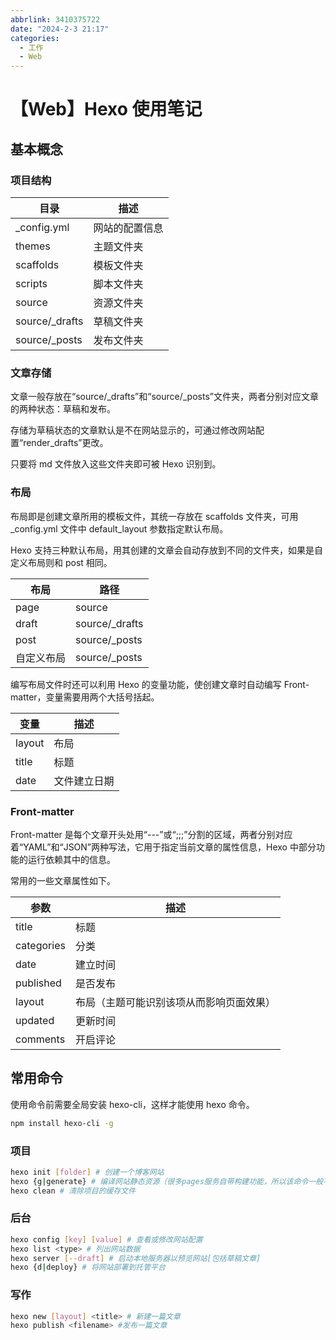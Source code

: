 ```yaml
---
abbrlink: 3410375722
date: "2024-2-3 21:17"
categories:
  - 工作
  - Web
---
```


# 【Web】Hexo 使用笔记

## 基本概念

### 项目结构

| 目录            | 描述           |
| --------------- | -------------- |
| \_config.yml    | 网站的配置信息 |
| themes          | 主题文件夹     |
| scaffolds       | 模板文件夹     |
| scripts         | 脚本文件夹     |
| source          | 资源文件夹     |
| source/\_drafts | 草稿文件夹     |
| source/\_posts  | 发布文件夹     |

### 文章存储

文章一般存放在“source/\_drafts”和“source/\_posts”文件夹，两者分别对应文章的两种状态：草稿和发布。

存储为草稿状态的文章默认是不在网站显示的，可通过修改网站配置“render_drafts”更改。

只要将 md 文件放入这些文件夹即可被 Hexo 识别到。

### 布局

布局即是创建文章所用的模板文件，其统一存放在 scaffolds 文件夹，可用\_config.yml 文件中 default_layout 参数指定默认布局。

Hexo 支持三种默认布局，用其创建的文章会自动存放到不同的文件夹，如果是自定义布局则和 post 相同。

| 布局       | 路径            |
| ---------- | --------------- |
| page       | source          |
| draft      | source/\_drafts |
| post       | source/\_posts  |
| 自定义布局 | source/\_posts  |

编写布局文件时还可以利用 Hexo 的变量功能，使创建文章时自动编写 Front-matter，变量需要用两个大括号括起。

| 变量   | 描述         |
| ------ | ------------ |
| layout | 布局         |
| title  | 标题         |
| date   | 文件建立日期 |

### Front-matter

Front-matter 是每个文章开头处用“---”或“;;;”分割的区域，两者分别对应着“YAML”和“JSON”两种写法，它用于指定当前文章的属性信息，Hexo 中部分功能的运行依赖其中的信息。

常用的一些文章属性如下。

| 参数       | 描述                                     |
| ---------- | ---------------------------------------- |
| title      | 标题                                     |
| categories | 分类                                     |
| date       | 建立时间                                 |
| published  | 是否发布                                 |
| layout     | 布局（主题可能识别该项从而影响页面效果） |
| updated    | 更新时间                                 |
| comments   | 开启评论                                 |

## 常用命令

使用命令前需要全局安装 hexo-cli，这样才能使用 hexo 命令。

```bash
npm install hexo-cli -g
```

### 项目

```bash
hexo init [folder] # 创建一个博客网站
hexo {g|generate} # 编译网站静态资源（很多pages服务自带构建功能，所以该命令一般不用）
hexo clean # 清除项目的缓存文件
```

### 后台

```bash
hexo config [key] [value] # 查看或修改网站配置
hexo list <type> # 列出网站数据
hexo server [--draft] # 启动本地服务器以预览网站[包括草稿文章]
hexo {d|deploy} # 将网站部署到托管平台
```

### 写作

```bash
hexo new [layout] <title> # 新建一篇文章
hexo publish <filename> #发布一篇文章
```
